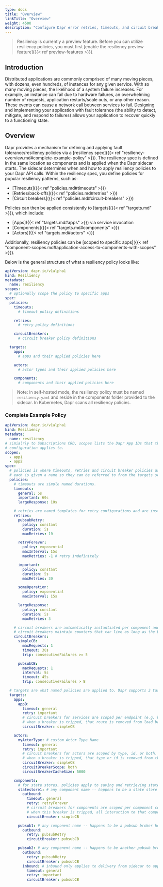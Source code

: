 ```yaml
---
type: docs
title: "Overview"
linkTitle: "Overview"
weight: 4500
description: "Configure Dapr error retries, timeouts, and circuit breakers"
---
```


> Resiliency is currently a preview feature. Before you can utilize resiliency policies, you must first [enable the resiliency preview feature]({{< ref preview-features >}}).

## Introduction

Distributed applications are commonly comprised of many moving pieces, with dozens, even hundreds, of instances for any given service. With so many moving pieces, the likelihood of a system failure increases. For example, an instance can fail due to hardware failures, an overwhelming number of requests, application restarts/scale outs, or any other reason. These events can cause a network call between services to fail. Designing and implementing your application with fault tolerance (the ability to detect, mitigate, and respond to failures) allows your application to recover quickly to a functioning state.

## Overview

Dapr provides a mechanism for defining and applying fault tolerance/resiliency policies via a [resiliency spec]({{< ref "resiliency-overview.md#complete-example-policy" >}}). The resiliency spec is defined in the same location as components and is applied when the Dapr sidecar starts. The sidecar determines when and how to apply resiliency policies to your Dapr API calls. Within the resiliency spec, you define policies for popular resiliency patterns, such as:

- [Timeouts]({{< ref "policies.md#timeouts" >}})
- [Retries/back-offs]({{< ref "policies.md#retries" >}})
- [Circuit breakers]({{< ref "policies.md#circuit-breakers" >}})

Policies can then be applied consistently to [targets]({{< ref "targets.md" >}}), which include:

- [Apps]({{< ref "targets.md#apps" >}}) via service invocation
- [Components]({{< ref "targets.md#components" >}})
- [Actors]({{< ref "targets.md#actors" >}})

Additionally, resiliency policies can be [scoped to specific apps]({{< ref "component-scopes.md#application-access-to-components-with-scopes" >}}).

Below is the general structure of what a resiliency policy looks like:

```yaml
apiVersion: dapr.io/v1alpha1
kind: Resiliency
metadata:
  name: resiliency
scopes:
  # optionally scope the policy to specific apps
spec:
  policies:
    timeouts:
      # timeout policy definitions

    retries:
      # retry policy definitions

    circuitBreakers:
      # circuit breaker policy definitions

  targets:
    apps:
      # apps and their applied policies here

    actors:
      # actor types and their applied policies here

    components:
      # components and their applied policies here
```

> Note: In self-hosted mode, the resiliency policy must be named `resiliency.yaml` and reside in the components folder provided to the sidecar. In Kubernetes, Dapr scans all resiliency policies.

### Complete Example Policy

```yaml
apiVersion: dapr.io/v1alpha1
kind: Resiliency
metadata:
  name: resiliency
# simialrly to Subscriptions CRD, scopes lists the Dapr App IDs that this
# configuration applies to.
scopes:
  - app1
  - app2
spec:
  # policies is where timeouts, retries and circuit breaker policies are defined. 
  # each is given a name so they can be referred to from the targets section in the resiliency spec.
  policies:
    # timeouts are simple named durations.
    timeouts:
      general: 5s
      important: 60s
      largeResponse: 10s

    # retries are named templates for retry configurations and are instantiated for life of the operation.
    retries:
      pubsubRetry:
        policy: constant
        duration: 5s
        maxRetries: 10

      retryForever:
        policy: exponential
        maxInterval: 15s
        maxRetries: -1 # retry indefinitely

      important:
        policy: constant
        duration: 5s
        maxRetries: 30

      someOperation:
        policy: exponential
        maxInterval: 15s

      largeResponse:
        policy: constant
        duration: 5s
        maxRetries: 3

    # circuit breakers are automatically instantiated per component and app endpoint.
    # circuit breakers maintain counters that can live as long as the Dapr sidecar.
    circuitBreakers:
      simpleCB:
        maxRequests: 1
        timeout: 30s 
        trip: consecutiveFailures >= 5

      pubsubCB:
        maxRequests: 1
        interval: 8s
        timeout: 45s
        trip: consecutiveFailures > 8

  # targets are what named policies are applied to. Dapr supports 3 target types - apps, components and actors
  targets:
    apps:
      appB:
        timeout: general
        retry: important
        # circuit breakers for services are scoped per endpoint (e.g. hostname + port).
        # when a breaker is tripped, that route is removed from load balancing for the configured `timeout` duration.
        circuitBreaker: simpleCB

    actors:
      myActorType: # custom Actor Type Name
        timeout: general
        retry: important
        # circuit breakers for actors are scoped by type, id, or both.
        # when a breaker is tripped, that type or id is removed from the placement table for the configured `timeout` duration.
        circuitBreaker: simpleCB
        circuitBreakerScope: both
        circuitBreakerCacheSize: 5000

    components:
      # for state stores, policies apply to saving and retrieving state.
      statestore1: # any component name -- happens to be a state store here
        outbound:
          timeout: general
          retry: retryForever
          # circuit breakers for components are scoped per component configuration/instance (e.g. redis1).
          # when this breaker is tripped, all interaction to that component is prevented for the configured `timeout` duration.
          circuitBreaker: simpleCB

      pubsub1: # any component name -- happens to be a pubsub broker here
        outbound:
          retry: pubsubRetry
          circuitBreaker: pubsubCB

      pubsub2: # any component name -- happens to be another pubsub broker here
        outbound:
          retry: pubsubRetry
          circuitBreaker: pubsubCB
        inbound: # inbound only applies to delivery from sidecar to app
          timeout: general
          retry: important
          circuitBreaker: pubsubCB
```
